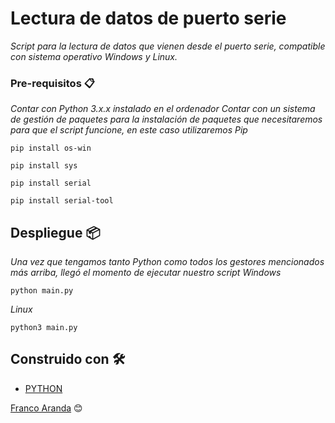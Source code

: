 # Lectura de datos de puerto serie
_Script para la lectura de datos que vienen desde el puerto serie, compatible con sistema operativo Windows y Linux._

### Pre-requisitos 📋
_Contar con Python 3.x.x instalado en el ordenador_
_Contar con un sistema de gestión de paquetes para la instalación de paquetes que necesitaremos para que el script funcione, en este caso utilizaremos Pip_
```
pip install os-win
```
```
pip install sys
```
```
pip install serial 
```
```
pip install serial-tool 
```
## Despliegue 📦

_Una vez que tengamos tanto Python como todos los gestores mencionados más arriba, llegó el momento de ejecutar nuestro script_
_Windows_
```
python main.py
```
_Linux_
```
python3 main.py
```
## Construido con 🛠️

* [PYTHON](https://www.python.org/)

[Franco Aranda](https://www.linkedin.com/in/franco-aranda-054a911b6/) 😊


